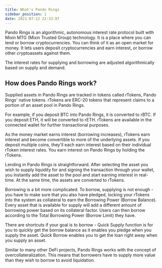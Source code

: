 ```yaml
---
title: What's Pando Rings
sidebar_position: 1
date: 2021-07-22 22:33:07
---
```


Pando Rings is an algorithmic, autonomous interest rate protocol built with Mixin MTG (Mixin Trusted Group) technology. It is a place where you can lend or borrow cryptocurrencies. You can think of it as an open market for money. It lets users deposit cryptocurrencies and earn interest, or borrow other cryptoassets against them.

The interest rates for supplying and borrowing are adjusted algorithmically based on supply and demand.


## How does Pando Rings work?

Supplied assets in Pando Rings are tracked in tokens called rTokens, Pando Rings' native tokens. rTokens are ERC-20 tokens that represent claims to a portion of an asset pool in Pando Rings.

For example, if you deposit BTC into Pando Rings, it is converted to rBTC. If you deposit ETH, it will be converted to rETH. rTokens are available in the connected wallet for further transactional purposes.

As the money market earns interest (borrowing increases), rTokens earn interest and become convertible to more of the underlying assets. If you deposit multiple coins, they'll each earn interest based on their individual rToken interest rates. You earn interest on Pando Rings by holding the rTokens.

Lending in Pando Rings is straightforward. After selecting the asset you wish to supply liquidity for and signing the transaction through your wallet, you instantly add the asset to the pool and start earning interest in real-time. At the same time, the assets are converted to rTokens.

Borrowing is a bit more complicated. To borrow, supplying is not enough - you have to make sure that you also have pledged, locking your rTokens into the system as collateral to earn the Borrowing Power (Borrow Balance). Every asset that is available for supply will add a different amount of borrowing power based on its collateral factor. Users can then borrow according to the Total Borrowing Power (Borrow Limit) they have.

There are shortcuts if your goal is to borrow - Quick Supply function is for you to quickly get the borrow balance as it enables you pledge when you supply the asset. Quick Borrow enables you to get the loan right away when you supply an asset.

Similar to many other DeFi projects, Pando Rings works with the concept of overcollateralization. This means that borrowers have to supply more value than they wish to borrow to avoid liquidation.

